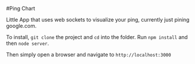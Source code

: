 #Ping Chart

Little App that uses web sockets to visualize your ping, currently just pining google.com.

To install, `git clone` the project and `cd` into the folder. Run `npm install` and then `node server`. 

Then simply open a browser and navigate to `http://localhost:3000`
